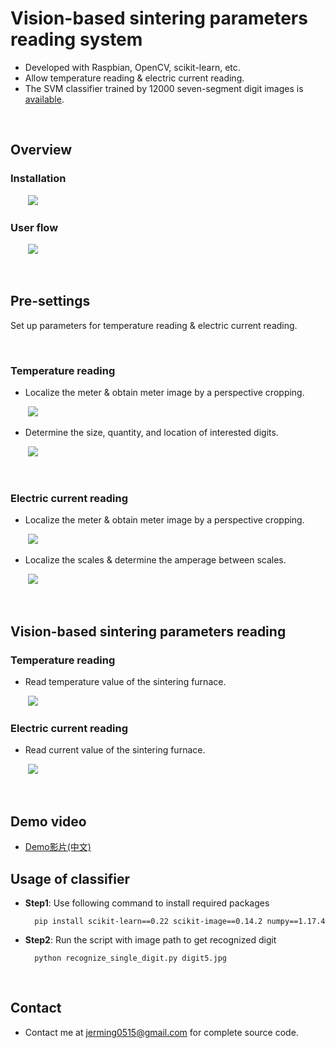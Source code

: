 <!-- --- -->
<!--  title: 'Vision-based-sintering-parameters-reading-system' -->
<!-- --- -->

# **Vision-based sintering parameters reading system**

* Developed with Raspbian, OpenCV, scikit-learn, etc.
* Allow temperature reading & electric current reading.
* The SVM classifier trained by 12000 seven-segment digit images is [available](#Usage-of-classifier). 

<br>


## **Overview** 

### Installation

&nbsp;&nbsp;&nbsp;&nbsp;&nbsp;&nbsp;&nbsp;<img src="https://i.imgur.com/Q4dpbUT.png" width="">


### User flow

&nbsp;&nbsp;&nbsp;&nbsp;&nbsp;&nbsp;&nbsp;<img src="https://i.imgur.com/REH1HVo.png" width="">


<br>

## **Pre-settings**

Set up parameters for temperature reading & electric current reading.

<br>

### **Temperature reading**

- Localize the meter & obtain meter image by a perspective cropping.

&nbsp;&nbsp;&nbsp;&nbsp;&nbsp;&nbsp;&nbsp;<img src="https://i.imgur.com/MPOmwwD.png" width="">

- Determine the size, quantity, and location of interested digits.

&nbsp;&nbsp;&nbsp;&nbsp;&nbsp;&nbsp;&nbsp;<img src="https://i.imgur.com/lIpB4gI.png" width="">



<br>

### **Electric current reading**

- Localize the meter & obtain meter image by a perspective cropping.

&nbsp;&nbsp;&nbsp;&nbsp;&nbsp;&nbsp;&nbsp;<img src="https://i.imgur.com/lgXTYkc.png" width="">


- Localize the scales & determine the amperage between scales.

&nbsp;&nbsp;&nbsp;&nbsp;&nbsp;&nbsp;&nbsp;<img src="https://i.imgur.com/LxBMF5q.png" width="">




<br>

## **Vision-based sintering parameters reading** 
<!-- ## **Features**  -->



### **Temperature reading**

- Read temperature value of the sintering furnace.

&nbsp;&nbsp;&nbsp;&nbsp;&nbsp;&nbsp;&nbsp;<img src="https://i.imgur.com/eWPFPiS.png" width="">


### **Electric current reading**

- Read current value of the sintering furnace.

&nbsp;&nbsp;&nbsp;&nbsp;&nbsp;&nbsp;&nbsp;<img src="https://i.imgur.com/NUbuGvi.png" width="">


<br>


## **Demo video** 

* [Demo影片(中文)](https://www.youtube.com/watch?v=seJtVJjiknA)


## **Usage of classifier**

- **Step1**: Use following command to install required packages

        pip install scikit-learn==0.22 scikit-image==0.14.2 numpy==1.17.4

- **Step2**: Run the script with image path to get recognized digit

        python recognize_single_digit.py digit5.jpg



<br>

<!-- ## **Reference**

### **Navigation Drawer**
- https://www.tpisoftware.com/tpu/articleDetails/655
- https://spicyboyd.blogspot.com/2018/04/appandroidnavigation-drawer.html
- http://blog.tonycube.com/2014/02/android-navigation-drawer-1.html -->


## **Contact** 

* Contact me at jerming0515@gmail.com for complete source code.



<!-- <style>
.blue {
  color: blue;
}
.red {
  color: red;
}
</style> -->